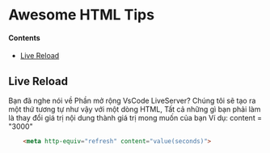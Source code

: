 # Awesome HTML Tips

#### Contents

- [Live Reload](#Live-Reload)




## Live Reload
Bạn đã nghe nói về Phần mở rộng VsCode LiveServer? Chúng tôi sẽ tạo ra một thứ tương tự như vậy với một dòng HTML, Tất cả những gì bạn phải làm là thay đổi giá trị nội dung thành giá trị mong muốn của bạn
Ví dụ: content = "3000"

```html
    <meta http-equiv="refresh" content="value(seconds)">
```